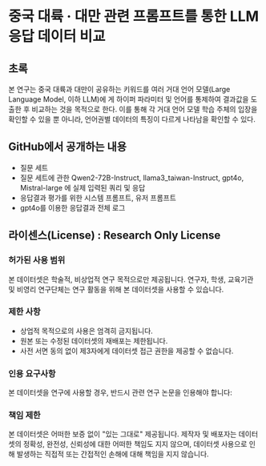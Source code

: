 # 중국 대륙 · 대만 관련 프롬프트를 통한 LLM 응답 데이터 비교

## 초록
본 연구는 중국 대륙과 대만이 공유하는 키워드를 여러 거대 언어 모델(Large Language Model, 이하 LLM)에
게 하이퍼 파라미터 및 언어를 통제하여 결과값을 도출한 후 비교하는 것을 목적으로 한다. 이를 통해 각 거대 
언어 모델 학습 주체의 입장을 확인할 수 있을 뿐 아니라, 언어권별 데이터의 특징이 다르게 나타남을 확인할 
수 있다.

## GitHub에서 공개하는 내용
- 질문 세트
- 질문 세트에 관한 Qwen2-72B-Instruct, llama3_taiwan-Instruct, gpt4o, Mistral-large 에 실제 입력된 쿼리 및 응답
- 응답결과 평가를 위한 시스템 프롬프트, 유저 프롬프트
- gpt4o를 이용한 응답결과 전체 로그

## 라이센스(License) : Research Only License

### 허가된 사용 범위
본 데이터셋은 학술적, 비상업적 연구 목적으로만 제공됩니다. 연구자, 학생, 교육기관 및 비영리 연구단체는 연구 활동을 위해 본 데이터셋을 사용할 수 있습니다.

### 제한 사항
- 상업적 목적으로의 사용은 엄격히 금지됩니다.
- 원본 또는 수정된 데이터셋의 재배포는 제한됩니다.
- 사전 서면 동의 없이 제3자에게 데이터셋 접근 권한을 제공할 수 없습니다.

### 인용 요구사항
본 데이터셋을 연구에 사용할 경우, 반드시 관련 연구 논문을 인용해야 합니다:

### 책임 제한
본 데이터셋은 어떠한 보증 없이 "있는 그대로" 제공됩니다. 제작자 및 배포자는 데이터셋의 정확성, 완전성, 신뢰성에 대한 어떠한 책임도 지지 않으며, 데이터셋 사용으로 인해 발생하는 직접적 또는 간접적인 손해에 대해 책임을 지지 않습니다.
